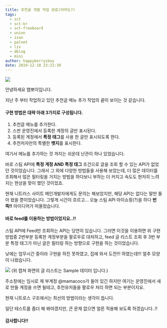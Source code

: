 ```yaml
---
title: 추천글 개발 작업 완료(아마도?)
tags:
  - sct
  - sct-kr
  - sct-freeboard
  - union
  - zzan
  - palnet
  - liv
  - dblog
  - mini
author: happyberrysboy
date: 2019-12-10 23:21:39
---
```


![](https://steemitimages.com/0x0/https://cdn.steemitimages.com/DQmeVyCnkva2SjkjT5mk9XPo2BJzbK7szFE1pDqqAHrSBsC/WHALE_TITLE_COLORED_LOW.jpg)

안녕하세요 햅뽀이입니다.

지난 주 부터 작업하고 있던 추천글 메뉴 추가 작업의 끝이 보이는 것 같습니다. 

#### 구현 방법은 대략 아래 3가지로 구성됩니다.
1. 추천글 메뉴를 추가한다.
2. 스판 운영진에서 등록한 계정의 글만 표시된다.
3. 등록된 계정에서 **특정 태그**를 사용 한 글만 표시되도록 한다.
4. 추천저자만의 특별한 **뱃지**를 표시한다.

여기서 메뉴를 추가하는 것 까지는 쉬운데 난관이 하나 있었습니다.

바로 스팀 API에 **특정 계정 AND 특정 태그** 조건으로 글을 조회 할 수 있는 API가 없었던 것이었습니다. 그래서 그 외에 다양한 방법들을 사용해 보았는데, 더 많은 데이터를 조회해서 많은 필터링을 거치는 방법을 하다보니 부하는 더 커지고 속도도 현저히 느려지는 현상을 맞이 했던 것이었죠.

현재 니트러스 사이트 메인개발자에게도 문의는 해보았지만, 해당 API는 없다는 말만 돌아 왔을 뿐이었습니다. 그렇게 시간이 흐르고... 오늘 스팀 API 아이쇼핑(?)을 하다 **번뜩!!** 아이디어가 떠올랐습니다.

#### 바로 feed를 이용하는 방법이었지요..!!

스팀 API에 Feed만 조회하는 API는 당연히 있습니다.
그러면 이것을 이용하면 위 구현방법중 2번부분 등록한 계정부분을 팔로우로 대처하고, feed 글 리스트 조회 후 3번 부분 특정 태그가 아닌 글은 필터링 하는 방향으로 구현을 하는 것이었습니다.

낮에는 업무시간 중이라 구현을 하진 못하였고, 집에 와서 도전!!! 하였는데!!! 얼추 모양이 나왔습니다.

![](https://cdn.steemitimages.com/DQmaWAGZymDbm8CAPY1xXLopE3T3kCBXyfWrjSHEixpCgLs/image.png)
(위 캡쳐 화면의 글 리스트는 Sample 데이터 입니다.)

주소창에는 임시로 제 부계정 @mamacoco가 들어 있긴 하지만 여기는 운영진에서 새로 만들 계정을 쓰면 될테고, 추천유저들을 팔로우 처리 하면 되는 부분이지요.

현재 니트로스 구조에서는 최선의 방법이라는 생각이 듭니다.

일단 테스트를 좀더 해 봐야겠지만, 큰 문제 없으면 얼른 적용해 보도록 하겠습니다..!!

#### 감사합니다!!